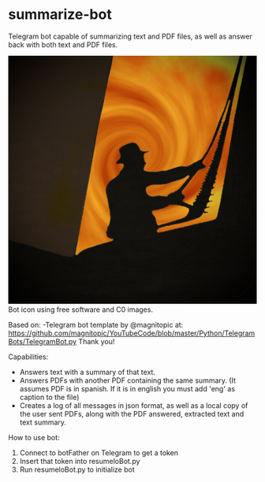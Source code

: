# summarize-bot
Telegram bot capable of summarizing text and PDF files, as well as answer back with both text and PDF files.

![alt text](https://raw.githubusercontent.com/pabloralves/summarize-bot/master/icon/icon.jpg)
Bot icon using free software and C0 images.

Based on:
-Telegram bot template by @magnitopic at: https://github.com/magnitopic/YouTubeCode/blob/master/Python/TelegramBots/TelegramBot.py
Thank you!

Capabilities:
- Answers text with a summary of that text.
- Answers PDFs with another PDF containing the same summary. (It assumes PDF is in spanish. If it is in english you must add 'eng' as caption to the file)
- Creates a log of all messages in json format, as well as a local copy of the user sent PDFs, along with the PDF answered, extracted text and text summary.

How to use bot:
1. Connect to botFather on Telegram to get a token
2. Insert that token into resumeloBot.py 
3. Run resumeloBot.py to initialize bot
